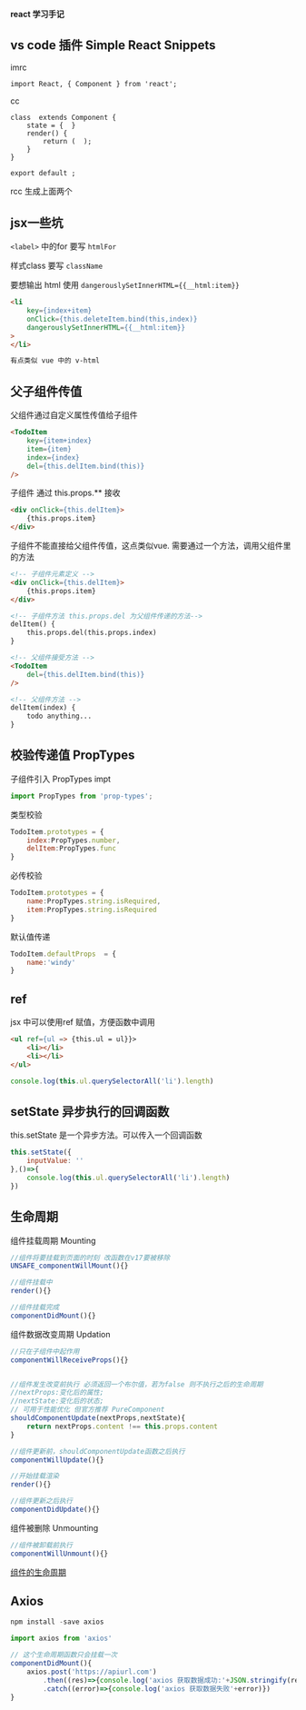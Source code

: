#### react 学习手记

## vs code 插件 Simple React Snippets
imrc
```
import React, { Component } from 'react';
```

cc
```
class  extends Component {
    state = {  }
    render() { 
        return (  );
    }
}
 
export default ;
```
rcc 生成上面两个

## jsx一些坑
`<label>` 中的for 要写 `htmlFor`

样式class 要写 `className`

要想输出 html 使用 `dangerouslySetInnerHTML={{__html:item}}` 

``` html
<li 
    key={index+item}
    onClick={this.deleteItem.bind(this,index)}
    dangerouslySetInnerHTML={{__html:item}}
>
</li>

有点类似 vue 中的 v-html
```

## 父子组件传值

父组件通过自定义属性传值给子组件 

```html
<TodoItem 
    key={item+index}
    item={item}
    index={index}
    del={this.delItem.bind(this)}
/>
```

子组件 通过 this.props.** 接收

```html
<div onClick={this.delItem}>
    {this.props.item}
</div>
```

子组件不能直接给父组件传值，这点类似vue. 需要通过一个方法，调用父组件里的方法

```html
<!-- 子组件元素定义 -->
<div onClick={this.delItem}>
    {this.props.item}
</div>

<!-- 子组件方法 this.props.del 为父组件传递的方法-->
delItem() {
    this.props.del(this.props.index) 
}

<!-- 父组件接受方法 -->
<TodoItem 
    del={this.delItem.bind(this)}
/>

<!-- 父组件方法 -->
delItem(index) {
    todo anything...
}
```

## 校验传递值 PropTypes
子组件引入 PropTypes
impt
```javascript
import PropTypes from 'prop-types';
```

类型校验
```javascript
TodoItem.prototypes = {
    index:PropTypes.number,
    delItem:PropTypes.func
}
```

必传校验
```javascript
TodoItem.prototypes = {
    name:PropTypes.string.isRequired,
    item:PropTypes.string.isRequired
}
```

默认值传递

```javascript
TodoItem.defaultProps  = {
    name:'windy'
}
```

## ref

jsx 中可以使用ref 赋值，方便函数中调用

```html
<ul ref={ul => {this.ul = ul}}>
    <li></li>
    <li></li>
</ul>
```

```javascript
console.log(this.ul.querySelectorAll('li').length)
```

## setState 异步执行的回调函数

this.setState 是一个异步方法。可以传入一个回调函数

```javascript
this.setState({
    inputValue: ''
},()=>{
    console.log(this.ul.querySelectorAll('li').length)
})
```

## 生命周期

组件挂载周期 Mounting
```javascript
//组件将要挂载到页面的时刻 改函数在v17要被移除
UNSAFE_componentWillMount(){}

//组件挂载中
render(){}

//组件挂载完成
componentDidMount(){}

```

组件数据改变周期 Updation

```javascript
//只在子组件中起作用
componentWillReceiveProps(){}


//组件发生改变前执行 必须返回一个布尔值，若为false 则不执行之后的生命周期
//nextProps:变化后的属性;
//nextState:变化后的状态;
// 可用于性能优化 但官方推荐 PureComponent
shouldComponentUpdate(nextProps,nextState){
    return nextProps.content !== this.props.content
}

//组件更新前，shouldComponentUpdate函数之后执行
componentWillUpdate(){}

//开始挂载渲染
render(){}

//组件更新之后执行
componentDidUpdate(){}

```

组件被删除 Unmounting
```javascript
//组件被卸载前执行
componentWillUnmount(){}
```

[组件的生命周期](https://zh-hans.reactjs.org/docs/react-component.html#the-component-lifecycle)

## Axios
```javascript
npm install -save axios
```

```javascript
import axios from 'axios'

// 这个生命周期函数只会挂载一次
componentDidMount(){
    axios.post('https://apiurl.com')
        .then((res)=>{console.log('axios 获取数据成功:'+JSON.stringify(res))  })
        .catch((error)=>{console.log('axios 获取数据失败'+error)})
}
```
